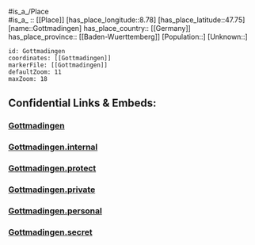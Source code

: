 ﻿---
location: [47.75,8.78] 
mapzoom: [7,12] 
mapmarker: city 
type: City
tags:
- geo/City


SpocWebEntityId: 30522
isDeleted: false
confidential: public

---
#is_a_/Place  
#is_a_ :: [[Place]] 
[has_place_longitude::8.78] 
[has_place_latitude::47.75] 
[name::Gottmadingen] 
has_place_country:: [[Germany]]  
has_place_province:: [[Baden-Wuerttemberg]] 
[Population::] 
[Unknown::] 


```leaflet
id: Gottmadingen
coordinates: [[Gottmadingen]] 
markerFile: [[Gottmadingen]] 
defaultZoom: 11 
maxZoom: 18
```


## Confidential Links & Embeds: 

### [Gottmadingen](/_public/Earth/Continent/Europe/Europe~Central/Germany/Germany~West/Baden-Wuerttemberg/counties~BW/Konstanz/cities~Konstanz/Gottmadingen.md) 

### [Gottmadingen.internal](/_internal/Earth/Continent/Europe/Europe~Central/Germany/Germany~West/Baden-Wuerttemberg/counties~BW/Konstanz/cities~Konstanz/Gottmadingen.internal.md) 

### [Gottmadingen.protect](/_protect/Earth/Continent/Europe/Europe~Central/Germany/Germany~West/Baden-Wuerttemberg/counties~BW/Konstanz/cities~Konstanz/Gottmadingen.protect.md) 

### [Gottmadingen.private](/_private/Earth/Continent/Europe/Europe~Central/Germany/Germany~West/Baden-Wuerttemberg/counties~BW/Konstanz/cities~Konstanz/Gottmadingen.private.md) 

### [Gottmadingen.personal](/_personal/Earth/Continent/Europe/Europe~Central/Germany/Germany~West/Baden-Wuerttemberg/counties~BW/Konstanz/cities~Konstanz/Gottmadingen.personal.md) 

### [Gottmadingen.secret](/_secret/Earth/Continent/Europe/Europe~Central/Germany/Germany~West/Baden-Wuerttemberg/counties~BW/Konstanz/cities~Konstanz/Gottmadingen.secret.md) 
